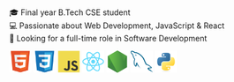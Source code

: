 
🎓 Final year B.Tech CSE student  
💻 Passionate about Web Development, JavaScript & React  
🚀 Looking for a full-time role in Software Development

<p>
  <img src="https://raw.githubusercontent.com/devicons/devicon/master/icons/html5/html5-original.svg" alt="HTML5" width="40" title="HTML5"/>
  <img src="https://raw.githubusercontent.com/devicons/devicon/master/icons/css3/css3-original.svg" alt="CSS3" width="40" title="CSS3"/>
  <img src="https://raw.githubusercontent.com/devicons/devicon/master/icons/javascript/javascript-original.svg" alt="JavaScript" width="40" title="JavaScript"/>
  <img src="https://raw.githubusercontent.com/devicons/devicon/master/icons/react/react-original.svg" alt="ReactJS" width="40" title="ReactJS"/>
  <img src="https://raw.githubusercontent.com/devicons/devicon/master/icons/nodejs/nodejs-original.svg" alt="Node.js" width="40" title="Node.js"/>
  <img src="https://raw.githubusercontent.com/devicons/devicon/master/icons/mysql/mysql-original.svg" alt="SQL" width="40" title="SQL / MySQL"/>
  <img src="https://raw.githubusercontent.com/devicons/devicon/master/icons/python/python-original.svg" alt="Python" width="40" title="Python"/>
</p>

